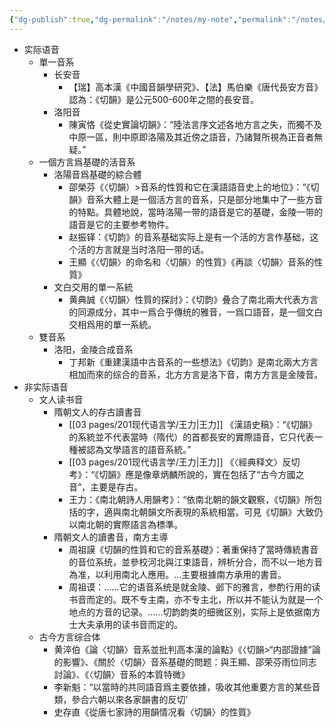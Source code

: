 ```yaml
---
{"dg-publish":true,"dg-permalink":"/notes/my-note","permalink":"/notes/my-note/","created":"2024-11-30T20:44:10.428+08:00","updated":"2025-03-02T16:22:12.504+08:00"}
---
```


- 实际语音
	- 單一音系
		- 长安音
			- 【瑞】高本漢《中國音韻學研究》、【法】馬伯樂《唐代長安方音》認為：《切韻》是公元500-600年之間的長安音。
		- 洛阳音
			- 陳寅恪《從史實論切韻》：“陸法言序文述各地方言之失，而獨不及中原一區，則中原即洛陽及其近傍之語音，乃諸賢所視為正音者無疑。”
	- 一個方言爲基礎的活音系
		- 洛陽音爲基礎的綜合體
			- 邵榮芬《〈切韻）>音系的性質和它在漢語語音史上的地位》：“《切韻》音系大體上是一個活方言的音系，只是部分地集中了一些方音的特點。具體地說，當時洛陽一带的語音是它的基礎，金陵一带的語音是它的主要参考物件。
			- 赵振铎：《切韵》的音系基础实际上是有一个活的方言作基础，这个活的方言就是当时洛阳一带的话。
			- 王顯《〈切韻〉的命名和〈切韻〉的性質》《再談〈切韻〉音系的性質》
		- 文白交用的單一系統
			- 黄典誠《〈切韻〉性質的探討》：《切韵》叠合了南北兩大代表方言的同源成分，其中一爲合乎傳统的雅音，一爲口語音，是一個文白交相爲用的單一系統。
	- 雙音系
		-  洛阳，金陵合成音系
			- 丁邦新《重建漢語中古音系的一些想法》《切韵》是南北兩大方言相加而來的综合的音系，北方方言是洛下音，南方方言是金陵音。
- 非实际语音
	- 文人读书音
		- 隋朝文人的存古讀書音
			- [[03 pages/201现代语言学/王力\|王力]] 《漢語史稿》：“《切韻》的系統並不代表當時（隋代）的首都長安的實際語音，它只代表一種被認為文學語言的語音系統。”
			- [[03 pages/201现代语言学/王力\|王力]] 《〈經典释文〉反切考》：“《切韻》應是像章炳麟所說的，實在包括了“古今方國之音”，主要是存古。
			- 王力：《南北朝詩人用韻考》：“依南北朝的韻文觀察，《切韻》所包括的字，適與南北朝韻文所表現的系統相當。可見《切韻》大致仍以南北朝的實際語言為標準。
		- 隋朝文人的讀書音，南方主導
			- 周祖謨《切韻的性質和它的音系基礎》：著重保持了當時傳統書音的音位系统，並參校河北與江束語音，辨析分合，而不以一地方音為准，以利用南北人應用。…主要根據南方承用的書音。
			- 周祖谟：……它的语音系统是就金陵、邺下的雅言，参酌行用的读书音而定的。既不专主南，亦不专主北，所以并不能认为就是一个地点的方音的记录。……切韵韵类的细微区别，实际上是依据南方士大夫承用的读书音而定的。
	- 古今方言综合体
		- 黄淬伯《論〈切韻〉音系並批判高本漢的論點》《〈切韻>“内部證據”論的影響》、《關於〈切韻〉音系基礎的問题：與王顯、邵荣芬雨位同志討論》、《〈切韻〉音系的本質特微》
		- 李新魁：“以當時的共同語音爲主要依據，吸收其他重要方言的某些音類，參合六朝以來各家韻書的反切’
		- 史存直《從唐七家詩的用韻情况看〈切韻〉的性質》
